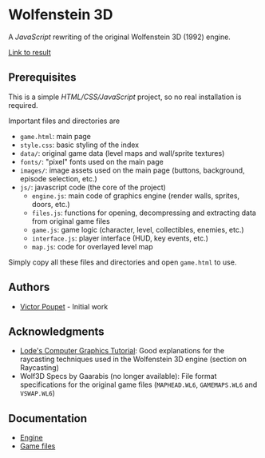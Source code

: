 # Wolfenstein 3D

A *JavaScript* rewriting of the original Wolfenstein 3D (1992) engine.

[Link to result](https://vpoupet.github.io/wolfenstein/game.html)

## Prerequisites

This is a simple *HTML/CSS/JavaScript* project, so no real installation is required.


Important files and directories are
- `game.html`: main page
- `style.css`: basic styling of the index
- `data/`: original game data (level maps and wall/sprite textures)
- `fonts/`: "pixel" fonts used on the main page
- `images/`: image assets used on the main page (buttons, background, episode selection, etc.)
- `js/`: javascript code (the core of the project)
    - `engine.js`: main code of graphics engine (render walls, sprites, doors, etc.)
    - `files.js`: functions for opening, decompressing and extracting data from original game files 
    - `game.js`: game logic (character, level, collectibles, enemies, etc.)
    - `interface.js`: player interface (HUD, key events, etc.)
    - `map.js`: code for overlayed level map

Simply copy all these files and directories and open `game.html` to use.

## Authors

- [Victor Poupet](https://github.com/vpoupet) - Initial work

## Acknowledgments

- [Lode's Computer Graphics Tutorial](https://lodev.org/cgtutor/index.html): Good explanations for the raycasting techniques used in the Wolfenstein 3D engine (section on Raycasting)
- Wolf3D Specs by Gaarabis (no longer available): File format specifications for the original game files (`MAPHEAD.WL6`, `GAMEMAPS.WL6` and `VSWAP.WL6`)

## Documentation

- [Engine](https://vpoupet.github.io/wolfenstein/docs/engine)
- [Game files](https://vpoupet.github.io/wolfenstein/docs/files)
